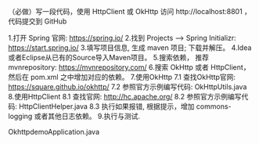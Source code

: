 （必做）写一段代码，使用 HttpClient 或 OkHttp 访问 http://localhost:8801 ，代码提交到 GitHub

1.打开 Spring 官网: https://spring.io/
2.找到 Projects --> Spring Initializr: https://start.spring.io/
3.填写项目信息, 生成 maven 项目; 下载并解压。
4.Idea或者Eclipse从已有的Source导入Maven项目。
5.搜索依赖， 推荐 mvnrepository: https://mvnrepository.com/
6.搜索 OkHttp 或者 HttpClient，然后在 pom.xml 之中增加对应的依赖。
7.使用OkHttp
    7.1 查找OkHttp官网: https://square.github.io/okhttp/
    7.2 参照官方示例编写代码: OkHttpUtils.java
8.使用HttpClient
    8.1 查找官网: http://hc.apache.org/
    8.2 参照官方示例编写代码: HttpClientHelper.java
    8.3 执行如果报错, 根据提示，增加 commons-logging 或者其他日志依赖。
9.执行与测试.


OkhttpdemoApplication.java